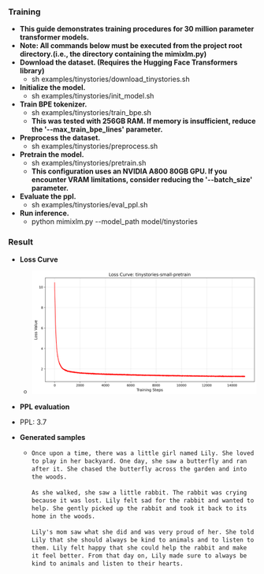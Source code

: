 ### Training

- **This guide demonstrates training procedures for 30 million parameter transformer models.**
- **Note: All commands below must be executed from the project root directory.(i.e., the directory containing the mimixlm.py)**
- **Download the dataset. (Requires the Hugging Face Transformers library)**
  - sh examples/tinystories/download_tinystories.sh  
- **Initialize the model.**
  - sh examples/tinystories/init_model.sh
- **Train BPE tokenizer.**
  - sh examples/tinystories/train_bpe.sh
  - **This was tested with 256GB RAM. If memory is insufficient, reduce the '--max_train_bpe_lines' parameter.**
- **Preprocess the dataset.**
  - sh examples/tinystories/preprocess.sh
- **Pretrain the model.**
  - sh examples/tinystories/pretrain.sh
  - **This configuration uses an NVIDIA A800 80GB GPU. If you encounter VRAM limitations, consider reducing the '--batch_size' parameter.**
- **Evaluate the ppl.**
  - sh examples/tinystories/eval_ppl.sh
- **Run inference.**
  - python mimixlm.py --model_path model/tinystories

### Result

- **Loss Curve**
  
  - ![tinystories-small-pretrain_loss](tinystories-small-pretrain_loss.png)
- **PPL evaluation**
  
- PPL: 3.7
  
- **Generated samples**

  - ```
    Once upon a time, there was a little girl named Lily. She loved to play in her backyard. One day, she saw a butterfly and ran after it. She chased the butterfly across the garden and into the woods.
    
    As she walked, she saw a little rabbit. The rabbit was crying because it was lost. Lily felt sad for the rabbit and wanted to help. She gently picked up the rabbit and took it back to its home in the woods.
    
    Lily's mom saw what she did and was very proud of her. She told Lily that she should always be kind to animals and to listen to them. Lily felt happy that she could help the rabbit and make it feel better. From that day on, Lily made sure to always be kind to animals and listen to their hearts.
    ```

    

